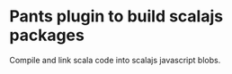 Pants plugin to build scalajs packages
======================================

Compile and link scala code into scalajs javascript blobs.
